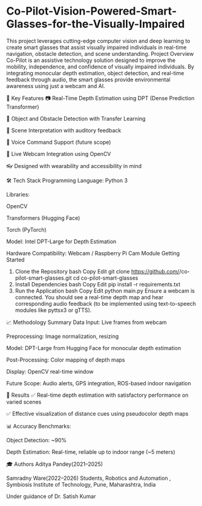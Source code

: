 # Co-Pilot-Vision-Powered-Smart-Glasses-for-the-Visually-Impaired
This project leverages cutting-edge computer vision and deep learning to create smart glasses that assist visually impaired individuals in real-time navigation, obstacle detection, and scene understanding.
Project Overview
Co-Pilot is an assistive technology solution designed to improve the mobility, independence, and confidence of visually impaired individuals. By integrating monocular depth estimation, object detection, and real-time feedback through audio, the smart glasses provide environmental awareness using just a webcam and AI.

🔑 Key Features
📷 Real-Time Depth Estimation using DPT (Dense Prediction Transformer)

🔎 Object and Obstacle Detection with Transfer Learning

🧭 Scene Interpretation with auditory feedback

🎤 Voice Command Support (future scope)

📡 Live Webcam Integration using OpenCV

👓 Designed with wearability and accessibility in mind

🛠️ Tech Stack
Programming Language: Python 3

Libraries:

OpenCV

Transformers (Hugging Face)

Torch (PyTorch)

Model: Intel DPT-Large for Depth Estimation

Hardware Compatibility: Webcam / Raspberry Pi Cam Module
Getting Started
1. Clone the Repository
bash
Copy
Edit
git clone https://github.com/<your-username>/co-pilot-smart-glasses.git
cd co-pilot-smart-glasses
2. Install Dependencies
bash
Copy
Edit
pip install -r requirements.txt
3. Run the Application
bash
Copy
Edit
python main.py
Ensure a webcam is connected. You should see a real-time depth map and hear corresponding audio feedback (to be implemented using text-to-speech modules like pyttsx3 or gTTS).

📈 Methodology Summary
Data Input: Live frames from webcam

Preprocessing: Image normalization, resizing

Model: DPT-Large from Hugging Face for monocular depth estimation

Post-Processing: Color mapping of depth maps

Display: OpenCV real-time window

Future Scope: Audio alerts, GPS integration, ROS-based indoor navigation

🧪 Results
✅ Real-time depth estimation with satisfactory performance on varied scenes

✅ Effective visualization of distance cues using pseudocolor depth maps

📊 Accuracy Benchmarks:

Object Detection: ~90%

Depth Estimation: Real-time, reliable up to indoor range (~5 meters)

🎓 Authors
Aditya Pandey(2021–2025)

Samradny Ware(2022–2026)
Students, Robotics and Automation , Symbiosis Institute of Technology, Pune, Maharashtra, India

Under guidance of Dr. Satish Kumar


